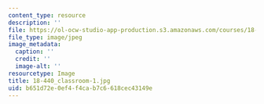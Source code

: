 ```yaml
---
content_type: resource
description: ''
file: https://ol-ocw-studio-app-production.s3.amazonaws.com/courses/18-440-probability-and-random-variables-spring-2014/b651d72e0ef4f4cab7c6618cec43149e_18-440_classroom-1.jpg
file_type: image/jpeg
image_metadata:
  caption: ''
  credit: ''
  image-alt: ''
resourcetype: Image
title: 18-440_classroom-1.jpg
uid: b651d72e-0ef4-f4ca-b7c6-618cec43149e
---
```

